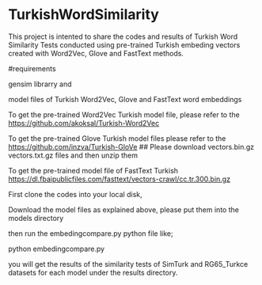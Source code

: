 # TurkishWordSimilarity
This project is intented to share the codes and results of Turkish Word Similarity Tests conducted using pre-trained Turkish embeding vectors created with Word2Vec, Glove and FastText methods.

#requirements

gensim librarry and 

model files of Turkish Word2Vec, Glove and FastText word embeddings

To get the pre-trained Word2Vec Turkish model file, please refer to the https://github.com/akoksal/Turkish-Word2Vec

To get the pre-trained Glove Turkish model files please refer to the https://github.com/inzva/Turkish-GloVe ## Please download vectors.bin.gz vectors.txt.gz files and then unzip them

To get the pre-trained model file of FastText Turkish https://dl.fbaipublicfiles.com/fasttext/vectors-crawl/cc.tr.300.bin.gz

First clone the codes into your local disk, 

Download the model files as explained above, please put them into the models directory

then run the embedingcompare.py python file like;

python embedingcompare.py

you will get the results of the similarity tests of SimTurk and RG65_Turkce datasets for each model under the results directory.
